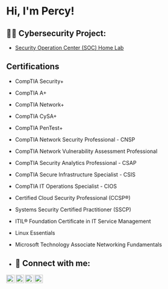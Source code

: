 <h1>Hi, I'm Percy! 

<h2>👨‍💻 Cybersecurity Project:</h2>

- [Security Operation Center (SOC) Home Lab](https://github.com/joshmadakor1/Algorithms-Practice)
  

<h2>Certifications</h2>

- CompTIA Security+
- CompTIA A+
- CompTIA Network+
- CompTIA CySA+
- CompTIA PenTest+
- CompTIA Network Security Professional - CNSP
- CompTIA Network Vulnerability Assessment Professional
- CompTIA Security Analytics Professional - CSAP
- CompTIA Secure Infrastructure Specialist - CSIS
- CompTIA IT Operations Specialist - CIOS
- Certified Cloud Security Professional (CCSP®)
- Systems Security Certified Practitioner (SSCP)
- ITIL® Foundation Certificate in IT Service Management
- Linux Essentials
- Microsoft Technology Associate Networking Fundamentals


- <h2> 🤳 Connect with me:</h2>

[<img align="left" alt="JoshMadakor | YouTube" width="22px" src="https://cdn.jsdelivr.net/npm/simple-icons@v3/icons/youtube.svg" />][youtube]
[<img align="left" alt="JoshMadakor | Twitter" width="22px" src="https://cdn.jsdelivr.net/npm/simple-icons@v3/icons/twitter.svg" />][twitter]
[<img align="left" alt="JoshMadakor | LinkedIn" width="22px" src="https://cdn.jsdelivr.net/npm/simple-icons@v3/icons/linkedin.svg" />][linkedin]
[<img align="left" alt="JoshMadakor | Instagram" width="22px" src="https://cdn.jsdelivr.net/npm/simple-icons@v3/icons/instagram.svg" />][instagram]

[twitter]: https://twitter.com/joshmadakor
[youtube]: https://www.youtube.com/c/joshmadakor
[instagram]: https://www.instagram.com/joshmadakor/
[linkedin]: https://linkedin.com/in/joshmadakor

<!--
**joshmadakor1/joshmadakor1** is a ✨ _special_ ✨ repository because its `README.md` (this file) appears on your GitHub profile.

Here are some ideas to get you started:

- 🔭 I’m currently working on ...
- 🌱 I’m currently learning ...
- 👯 I’m looking to collaborate on ...
- 🤔 I’m looking for help with ...
- 💬 Ask me about ...
- 📫 How to reach me: ...
- 😄 Pronouns: ...
- ⚡ Fun fact: ...
-->
